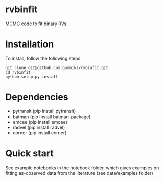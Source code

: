 # rvbinfit

MCMC code to fit binary RVs.

# Installation

To install, follow the following steps:
```
git clone git@github.com:gummiks/rvbinfit.git
cd rvbinfit
python setup.py install
```

# Dependencies

- pytransit (pip install pytransit)
- batman (pip install batman-package)
- emcee (pip install emcee)
- radvel (pip install radvel)
- corner (pip install corner)

# Quick start
See example notebooks in the notebook folder, which gives examples on fitting as-observed data from the literature (see data/examples folder)
